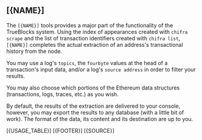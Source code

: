 ## [{NAME}]

The `[{NAME}]` tools provides a major part of the functionality of the TrueBlocks system. Using the index of appearances created with `chifra scrape` and the list of transaction identifiers created with `chifra list`, `[{NAME}]` completes the actual extraction of an address's transactional history from the node.

You may use a log's `topics`, the `fourbyte` values at the head of a transaction's input data, and/or a log's `source address` in order to filter your results.

You may also choose which portions of the Ethereum data structures (transactions, logs, traces, etc.) as you wish.

By default, the results of the extraction are delivered to your console, however, you may export the results to any database (with a little bit of work). The format of the data, its content and its destination are up to you.

[{USAGE_TABLE}]
[{FOOTER}]
[{SOURCE}]
